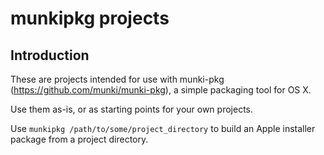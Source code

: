 # munkipkg projects

## Introduction

These are projects intended for use with munki-pkg (https://github.com/munki/munki-pkg), a simple packaging tool for OS X.

Use them as-is, or as starting points for your own projects.

Use `munkipkg /path/to/some/project_directory` to build an Apple installer package from a project directory.
